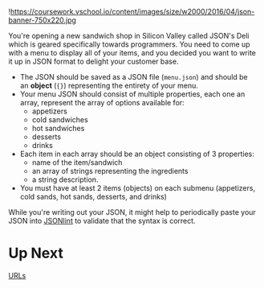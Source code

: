 

!https://coursework.vschool.io/content/images/size/w2000/2016/04/json-banner-750x220.jpg

You're opening a new sandwich shop in Silicon Valley called JSON's Deli which is geared specifically towards programmers. You need to come up with a menu to display all of your items, and you decided you want to write it up in JSON format to delight your customer base.

- The JSON should be saved as a JSON file (`menu.json`) and should be an **object** (`{}`) representing the entirety of your menu.
- Your menu JSON should consist of multiple properties, each one an array, represent the array of options available for:
    - appetizers
    - cold sandwiches
    - hot sandwiches
    - desserts
    - drinks
- Each item in each array should be an object consisting of 3 properties:
    - name of the item/sandwich
    - an array of strings representing the ingredients
    - a string description.
- You must have at least 2 items (objects) on each submenu (appetizers, cold sands, hot sands, desserts, and drinks)

While you're writing out your JSON, it might help to periodically paste your JSON into [JSONlint](http://jsonlint.com/) to validate that the syntax is correct.

# Up Next

[URLs](https://www.notion.so/URLs-b58c76173be64a93b0641e00543c4258?pvs=21)